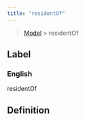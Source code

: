 ```yaml
---
title: "residentOf"
---
```


> [Model](./../) > residentOf

## Label

### English
residentOf


## Definition



    
